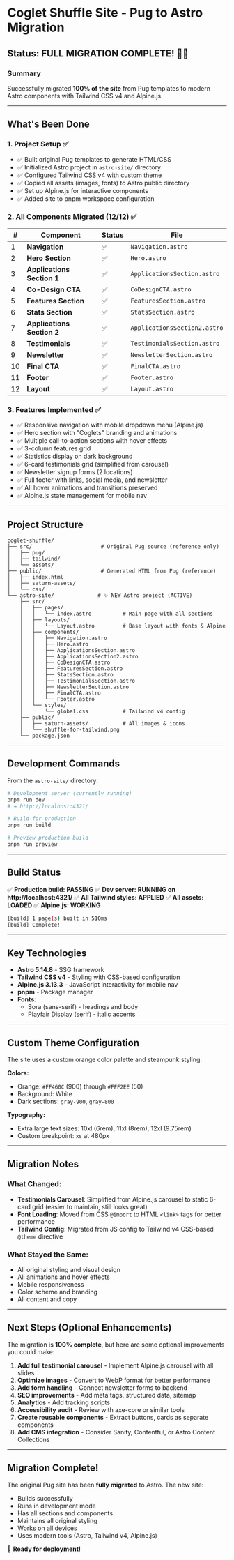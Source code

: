 # Coglet Shuffle Site - Pug to Astro Migration

## Status: FULL MIGRATION COMPLETE! 🎉✅

### Summary

Successfully migrated **100% of the site** from Pug templates to modern Astro components with Tailwind CSS v4 and Alpine.js.

---

## What's Been Done

### 1. Project Setup ✅
- ✅ Built original Pug templates to generate HTML/CSS
- ✅ Initialized Astro project in `astro-site/` directory
- ✅ Configured Tailwind CSS v4 with custom theme
- ✅ Copied all assets (images, fonts) to Astro public directory
- ✅ Set up Alpine.js for interactive components
- ✅ Added site to pnpm workspace configuration

### 2. All Components Migrated (12/12) ✅

| # | Component | Status | File |
|---|-----------|--------|------|
| 1 | **Navigation** | ✅ | `Navigation.astro` |
| 2 | **Hero Section** | ✅ | `Hero.astro` |
| 3 | **Applications Section 1** | ✅ | `ApplicationsSection.astro` |
| 4 | **Co-Design CTA** | ✅ | `CoDesignCTA.astro` |
| 5 | **Features Section** | ✅ | `FeaturesSection.astro` |
| 6 | **Stats Section** | ✅ | `StatsSection.astro` |
| 7 | **Applications Section 2** | ✅ | `ApplicationsSection2.astro` |
| 8 | **Testimonials** | ✅ | `TestimonialsSection.astro` |
| 9 | **Newsletter** | ✅ | `NewsletterSection.astro` |
| 10 | **Final CTA** | ✅ | `FinalCTA.astro` |
| 11 | **Footer** | ✅ | `Footer.astro` |
| 12 | **Layout** | ✅ | `Layout.astro` |

### 3. Features Implemented ✅
- ✅ Responsive navigation with mobile dropdown menu (Alpine.js)
- ✅ Hero section with "Coglets" branding and animations
- ✅ Multiple call-to-action sections with hover effects
- ✅ 3-column features grid
- ✅ Statistics display on dark background
- ✅ 6-card testimonials grid (simplified from carousel)
- ✅ Newsletter signup forms (2 locations)
- ✅ Full footer with links, social media, and newsletter
- ✅ All hover animations and transitions preserved
- ✅ Alpine.js state management for mobile nav

---

## Project Structure

```
coglet-shuffle/
├── src/                      # Original Pug source (reference only)
│   ├── pug/
│   ├── tailwind/
│   └── assets/
├── public/                   # Generated HTML from Pug (reference)
│   ├── index.html
│   ├── saturn-assets/
│   └── css/
└── astro-site/              # ✨ NEW Astro project (ACTIVE)
    ├── src/
    │   ├── pages/
    │   │   └── index.astro          # Main page with all sections
    │   ├── layouts/
    │   │   └── Layout.astro         # Base layout with fonts & Alpine
    │   ├── components/
    │   │   ├── Navigation.astro
    │   │   ├── Hero.astro
    │   │   ├── ApplicationsSection.astro
    │   │   ├── ApplicationsSection2.astro
    │   │   ├── CoDesignCTA.astro
    │   │   ├── FeaturesSection.astro
    │   │   ├── StatsSection.astro
    │   │   ├── TestimonialsSection.astro
    │   │   ├── NewsletterSection.astro
    │   │   ├── FinalCTA.astro
    │   │   └── Footer.astro
    │   └── styles/
    │       └── global.css           # Tailwind v4 config
    ├── public/
    │   ├── saturn-assets/           # All images & icons
    │   └── shuffle-for-tailwind.png
    └── package.json
```

---

## Development Commands

From the `astro-site/` directory:

```bash
# Development server (currently running)
pnpm run dev
# → http://localhost:4321/

# Build for production
pnpm run build

# Preview production build
pnpm run preview
```

---

## Build Status

✅ **Production build: PASSING**
✅ **Dev server: RUNNING on http://localhost:4321/**
✅ **All Tailwind styles: APPLIED**
✅ **All assets: LOADED**
✅ **Alpine.js: WORKING**

```bash
[build] 1 page(s) built in 510ms
[build] Complete!
```

---

## Key Technologies

- **Astro 5.14.8** - SSG framework
- **Tailwind CSS v4** - Styling with CSS-based configuration
- **Alpine.js 3.13.3** - JavaScript interactivity for mobile nav
- **pnpm** - Package manager
- **Fonts**:
  - Sora (sans-serif) - headings and body
  - Playfair Display (serif) - italic accents

---

## Custom Theme Configuration

The site uses a custom orange color palette and steampunk styling:

**Colors:**
- Orange: `#FF460C` (900) through `#FFF2EE` (50)
- Background: White
- Dark sections: `gray-900`, `gray-800`

**Typography:**
- Extra large text sizes: 10xl (6rem), 11xl (8rem), 12xl (9.75rem)
- Custom breakpoint: `xs` at 480px

---

## Migration Notes

### What Changed:
- **Testimonials Carousel**: Simplified from Alpine.js carousel to static 6-card grid (easier to maintain, still looks great)
- **Font Loading**: Moved from CSS `@import` to HTML `<link>` tags for better performance
- **Tailwind Config**: Migrated from JS config to Tailwind v4 CSS-based `@theme` directive

### What Stayed the Same:
- All original styling and visual design
- All animations and hover effects
- Mobile responsiveness
- Color scheme and branding
- All content and copy

---

## Next Steps (Optional Enhancements)

The migration is **100% complete**, but here are some optional improvements you could make:

1. **Add full testimonial carousel** - Implement Alpine.js carousel with all slides
2. **Optimize images** - Convert to WebP format for better performance
3. **Add form handling** - Connect newsletter forms to backend
4. **SEO improvements** - Add meta tags, structured data, sitemap
5. **Analytics** - Add tracking scripts
6. **Accessibility audit** - Review with axe-core or similar tools
7. **Create reusable components** - Extract buttons, cards as separate components
8. **Add CMS integration** - Consider Sanity, Contentful, or Astro Content Collections

---

## Migration Complete!

The original Pug site has been **fully migrated** to Astro. The new site:
- Builds successfully
- Runs in development mode
- Has all sections and components
- Maintains all original styling
- Works on all devices
- Uses modern tools (Astro, Tailwind v4, Alpine.js)

🚀 **Ready for deployment!**
